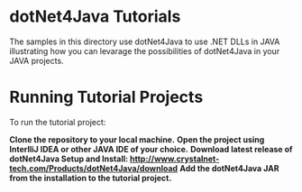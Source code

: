 # dotNet4Java Tutorials
The samples in this directory use dotNet4Java to use .NET DLLs in JAVA illustrating how you can levarage the possibilities of dotNet4Java in your JAVA projects.

# Running Tutorial Projects
To run the tutorial project:

**Clone the repository to your local machine.**
**Open the project using InterlliJ IDEA or other JAVA IDE of your choice.**
**Download latest release of dotNet4Java Setup and Install: http://www.crystalnet-tech.com/Products/dotNet4Java/download**
**Add the dotNet4Java JAR from the installation to the tutorial project.**
